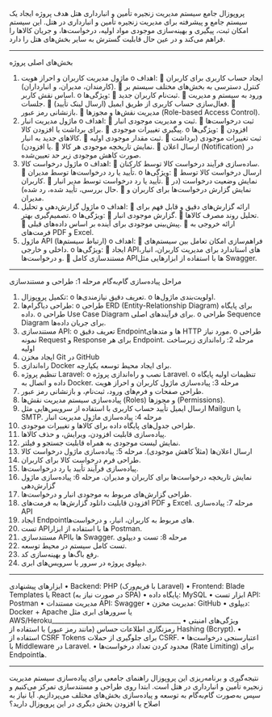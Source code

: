 پروپوزال جامع سیستم مدیریت زنجیره تأمین و انبارداری هتل
هدف پروژه
ایجاد یک سیستم جامع و پیشرفته برای مدیریت زنجیره تأمین و انبارداری در هتل. این سیستم امکان ثبت، پیگیری و بهینه‌سازی موجودی مواد اولیه، درخواست‌ها، و جریان کالاها را فراهم می‌کند و در عین حال قابلیت گسترش به سایر بخش‌های هتل را دارد.
________________________________________
بخش‌های اصلی پروژه
1.	ماژول مدیریت کاربران و احراز هویت
o	اهداف:
	ایجاد حساب کاربری برای کاربران (کارمندان، مدیران، و انبارداران).
	کنترل دسترسی به بخش‌های مختلف سیستم بر اساس نقش کاربر.
o	ویژگی‌ها:
	ثبت‌نام کاربران جدید.
	ورود به سیستم و مدیریت جلسات.
	فعال‌سازی حساب کاربری از طریق ایمیل (ارسال لینک تأیید).
	بازنشانی رمز عبور.
	مدیریت نقش‌ها و مجوزها (Role-based Access Control).
2.	ماژول مدیریت انبار
o	اهداف:
	ثبت و مدیریت موجودی انبار.
	ثبت درخواست‌ها برای برداشت یا افزودن کالا.
	پیگیری تغییرات موجودی.
o	ویژگی‌ها:
	افزودن کالاهای جدید به انبار.
	ثبت مقدار موجودی اولیه.
	ثبت تغییرات موجودی (برداشت یا افزودن).
	نمایش تاریخچه موجودی هر کالا.
	ارسال اعلان (Notification) در صورت کاهش موجودی زیر حد تعیین‌شده.
3.	ماژول درخواست کالا
o	اهداف:
	ساده‌سازی فرآیند درخواست کالا توسط کارکنان.
	تأیید یا رد درخواست‌ها توسط مدیران.
o	ویژگی‌ها:
	ارسال درخواست کالا توسط کاربران.
	تأیید یا رد درخواست توسط مدیر انبار.
	نمایش وضعیت درخواست (در حال بررسی، تأیید شده، رد شده).
	نمایش گزارش درخواست‌ها برای کاربران و مدیران.
4.	ماژول گزارش‌دهی و تحلیل
o	اهداف:
	ارائه گزارش‌های دقیق و قابل فهم برای تصمیم‌گیری بهتر.
o	ویژگی‌ها:
	گزارش موجودی انبار.
	تحلیل روند مصرف کالاها.
	پیش‌بینی موجودی برای آینده بر اساس داده‌های قبلی.
	ارائه خروجی به فرمت‌های PDF و Excel.
5.	ماژول API (ارتباط سیستم‌ها)
o	اهداف:
	فراهم‌سازی امکان تعامل بین سیستم‌های داخلی و خارجی.
o	ویژگی‌ها:
	ایجاد APIهای استاندارد برای مدیریت کاربران، انبار، و درخواست‌ها.
	مستندسازی کامل APIها با استفاده از ابزارهایی مثل Swagger.
________________________________________
مراحل پیاده‌سازی گام‌به‌گام
مرحله 1: طراحی و مستندسازی
1.	تکمیل پروپوزال:
o	تعریف دقیق نیازمندی‌ها.
o	اولویت‌بندی ماژول‌ها.
2.	طراحی دیاگرام‌ها:
o	طراحی ERD (Entity-Relationship Diagram) برای پایگاه داده.
o	طراحی Use Case Diagram برای فرآیندهای اصلی.
o	طراحی Sequence Diagram برای جریان داده‌ها.
3.	مستندسازی API:
o	تعریف دقیق Endpointها و متدهای HTTP مورد نیاز.
o	طراحی نمونه Request و Response برای هر Endpoint.
مرحله 2: راه‌اندازی زیرساخت اولیه
1.	ایجاد مخزن Git در GitHub 
2.	راه‌اندازی Docker برای ایجاد محیط توسعه یکپارچه.
3.	تنظیم پروژه Laravel:
o	نصب و راه‌اندازی پروژه Laravel.
o	تنظیمات اولیه پایگاه داده و اتصال به Docker.
مرحله 3: پیاده‌سازی ماژول کاربران و احراز هویت
1.	طراحی صفحات و فرم‌های ورود، ثبت‌نام، و بازنشانی رمز عبور.
2.	پیاده‌سازی سیستم مدیریت نقش‌ها (Roles) و مجوزها (Permissions).
3.	ارسال ایمیل تأیید حساب کاربری با استفاده از سرویس‌هایی مثل Mailgun یا SMTP.
مرحله 4: پیاده‌سازی ماژول مدیریت انبار
1.	طراحی جدول‌های پایگاه داده برای کالاها و تغییرات موجودی.
2.	پیاده‌سازی قابلیت افزودن، ویرایش، و حذف کالاها.
3.	نمایش لیست موجودی به همراه قابلیت جستجو و فیلتر.
4.	ارسال اعلان‌ها (مثلاً کاهش موجودی).
مرحله 5: پیاده‌سازی ماژول درخواست کالا
1.	طراحی فرم درخواست کالا برای کاربران.
2.	پیاده‌سازی فرآیند تأیید یا رد درخواست‌ها.
3.	نمایش تاریخچه درخواست‌ها برای کاربران و مدیران.
مرحله 6: پیاده‌سازی ماژول گزارش‌دهی
1.	طراحی گزارش‌های مربوط به موجودی انبار و درخواست‌ها.
2.	افزودن قابلیت دانلود گزارش‌ها به فرمت‌های PDF و Excel.
مرحله 7: پیاده‌سازی API
1.	ایجاد Endpointهای مربوط به کاربران، انبار، و درخواست‌ها.
2.	تست APIها با استفاده از ابزار Postman.
3.	مستندسازی APIها با Swagger.
مرحله 8: تست و دیپلوی
1.	تست کامل سیستم در محیط توسعه.
2.	رفع باگ‌ها و بهینه‌سازی کد.
3.	دیپلوی پروژه در سرور یا سرویس‌های ابری.
________________________________________
ابزارهای پیشنهادی
•	Backend: PHP (با فریم‌ورک Laravel)
•	Frontend: Blade Templates یا React (در صورت نیاز به SPA)
•	پایگاه داده: MySQL
•	ابزار تست API: Postman
•	مدیریت مستندات API: Swagger
•	مدیریت مخزن: GitHub
•	دیپلوی: Docker + Apache یا سرورهای ابری مثل AWS/Heroku________________________________________
ویژگی‌های امنیتی
•	رمزنگاری اطلاعات حساس (مانند رمز عبور) با استفاده از Hashing (Bcrypt).
•	استفاده از CSRF Tokens برای جلوگیری از حملات CSRF.
•	اعتبارسنجی درخواست‌ها با Middleware در Laravel.
•	محدود کردن تعداد درخواست‌ها (Rate Limiting) برای Endpointها.
________________________________________
نتیجه‌گیری و برنامه‌ریزی
این پروپوزال راهنمای جامعی برای پیاده‌سازی سیستم مدیریت زنجیره تأمین و انبارداری در هتل است. ابتدا روی طراحی و مستندسازی تمرکز می‌کنیم و سپس به‌صورت گام‌به‌گام به توسعه و پیاده‌سازی بخش‌های مختلف می‌پردازیم. آیا نیاز به اصلاح یا افزودن بخش دیگری در این پروپوزال دارید؟

